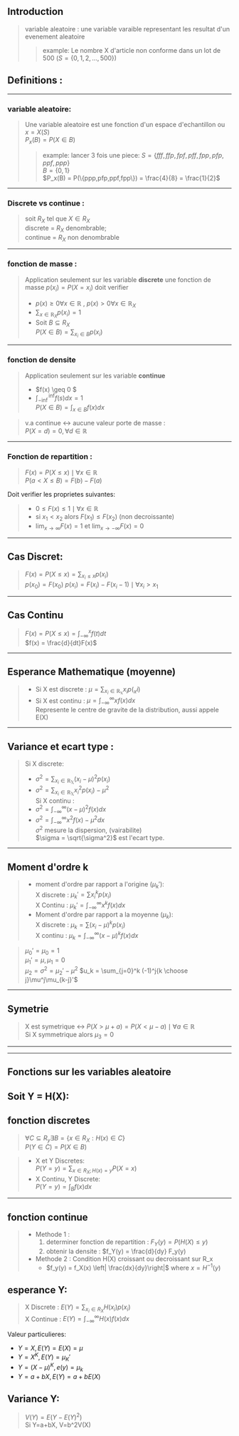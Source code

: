## Introduction
> variable aleatoire : une variable varaible representant les resultat d'un evenement aleatoire
> > example: Le nombre X d'article non conforme dans un lot de 500 ($S = \{ 0,1,2,...,500\}$)
## Definitions : 
---
### variable aleatoire:
> Une variable aleatoire est une fonction d'un espace d'echantillon ou $x=X(S)$  
> $P_x(B)=P(X\in B)$
> > example: lancer 3 fois une piece:
> > $S = \{fff,ffp,fpf,pff,fpp,pfp,ppf,ppp\}$  
> > $B=\{0,1\}$  
> > $P_x(B) = P(\{ppp,pfp,ppf,fpp\}) = \frac{4}{8} = \frac{1}{2}$
---
### Discrete vs continue :
> soit $R_X$ tel que $X \in R_X$  
> discrete = $R_X$ denombrable;  
> continue = $R_X$ non denombrable
---
### fonction de masse :
> Application seulement sur les variable __discrete__
> une fonction de masse $p(x_i) = P(X=x_i)$  doit verifier
> + $p(x) \geq 0 \forall x \in \mathbb{R}$ , $p(x) > 0 \forall x \in \mathbb{R}_X$
> + $\sum_{x\in \mathbb{R}_X} p(x_i)=1$
> + Soit $B\subseteq R_X$<br>$P(X\in B) = \sum_{x_i\in B} p(x_i)$
---
### fonction de densite
> Application seulement sur les variable __continue__  
> + $f(x) \geq 0 $
> + $\int_{-\inf}^{\inf}f(s)dx=1$  
> $P(X\in B) =\int_{x\in B} f(x)dx$

> v.a continue $\leftrightarrow$ aucune valeur porte de masse :<br>
> $P(X=d)=0,\forall d\in \mathbb{R}$
---
### Fonction de repartition :
> $F(x)=P(X\leq x)\mid \forall x \in \mathbb{R}$  
> $P( a < X \leq B) = F(b)-F(a)$  

Doit verifier les proprietes suivantes:
> + $0\leq F(x)\leq 1 \mid \forall x \in \mathbb{R}$
> + si $x_1< x_2$ alors $F(x_1)\leq F(x_2)$ (non decroissante)
> + $\lim_{x\to\infty} F(x) =1$ et $\lim_{x\to -\infty} F(x) =0$
>
---
## Cas Discret:
> $F(x)=P(X\leq x)=\sum_{x_i\leq x} p(x_i)$  
> $p(x_0) = F(x_0)$
> $p(x_i) = F(x_i) - F(x_i-1) \mid \forall x_i>x_1$
---
## Cas Continu
> $F(x) = P(X\leq x)=\int_{-\infty}^x f(t)dt$  
> $f(x) = \frac{d}{dt}F(x)$  
---
## Esperance Mathematique (moyenne)
> + Si X est discrete : 
> $\mu = \sum_{x_i \in \mathbb{R_x}} x_i p(_xi)$  
> + Si X est continu  : 
> $\mu = \int_{-\infty}^{\infty} xf(x)dx$  
> Represente le centre de gravite de la distribution, aussi appele E(X)
---
## Variance et ecart type :
> Si X discrete:
> + $\sigma^2 = \sum_{x_i\in \mathbb{R_X}}(x_i - \mu)^2p(x_i)$  
> + $\sigma^2 = \sum_{x_i\in \mathbb{R_X}}x_i^2p(x_i) - \mu^2$  
> Si X continu :
> + $\sigma^2 = \int_{-\infty}^\infty (x-\mu)^2f(x)dx$  
> + $\sigma^2 = \int_{-\infty}^\infty x^2f(x) - \mu^2dx$  
> $\sigma^2$ mesure la dispersion, (vairabilite)  
> $\sigma = \sqrt{\sigma^2}$ est l'ecart type.
---
## Moment d'ordre k
> + moment d'ordre par rapport a l'origine ($\mu_k'$):  
> X discrete : $\mu_k' = \sum x_i^kp(x_i)$  
> X Continu  : $\mu_k' =\int_{-\infty}^\infty x^kf(x)dx$ 
> + Moment d'ordre par rapport a la moyenne ($\mu_k$):  
> X discrete : $\mu_k = \sum (x_i-\mu)^kp(x_i)$  
> X continu  : $\mu_k = \int_{-\infty}^\infty (x-\mu)^kf(x)dx$

> $\mu_0' = \mu_0 = 1$  
> $\mu_1' = \mu , \mu_1 = 0$  
> $\mu_2 = \sigma^2 = \mu_2' - \mu^2$
> $u_k = \sum_{j=0}^k (-1)^j{k \choose j}\mu^j\mu_{k-j}'$
---
## Symetrie

> X est symetrique $\leftrightarrow$ $P(X>\mu+a) = P(X<\mu-a)\mid \forall a \in \mathbb{R}$  
> Si X symmetrique alors $\mu_3 =0$
---
---
## Fonctions sur les variables aleatoire
Soit Y = H(X): 
---
fonction discretes
---
> $\forall C \subseteq R_y \exists B=\{ x\in R_X : H(x) \in C\}$  
> $P(Y\in C) = P(X\in B)$

> + X et Y Discretes:  
> $P(Y=y) = \sum_{x\in R_X; H(x)=y} P(X=x)$ 
> + X Continu, Y Discrete:    
> $P(Y=y) = \int_B f(x)dx$
---
fonction continue
---
> + Methode 1 :  
>   1. determiner fonction de repartition : $F_Y(y) = P(H(X)\leq y)$  
>   2. obtenir la densite : $f_Y(y) = \frac{d}{dy} F_y(y)
> + Methode 2 :
>   Condition H(X) croissant ou decroissant sur R_x  
>   - $f_y(y) = f_X(x) \left| \frac{dx}{dy}\right|$  where $x=H^{-1}(y)$

## esperance Y:
> X Discrete : $E(Y) = \sum_{x_i\in R_X} H(x_i)p(x_i)$  
> X Continue : $E(Y)=\int_{-\infty}^\infty H(x)f(x)dx$

Valeur particulieres:  
- $Y=X, E(Y) = E(X) = \mu$
- $Y=X^K , E(Y) = \mu_K'$
- $Y=(X - \mu)^K, e(y) = \mu_k$
- $Y=a+bX, E(Y) = a+bE(X)$

## Variance Y:
> $V(Y) = E(Y-E(Y)^2)$  
> Si Y=a+bX, V=b^2V(X)
